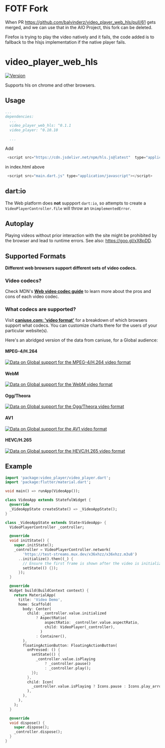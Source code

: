 # FOTF Fork
When PR https://github.com/balvinderz/video_player_web_hls/pull/61 gets merged, and we can use that in the AIO Project, this fork can be deleted.

Firefox is trying to play the video natively and it fails, the code added is to fallback to the hlsjs implementation if the native player fails.

# video_player_web_hls
[![Version](https://img.shields.io/pub/v/video_player_web_hls.svg)](https://pub.dev/packages/video_player_web_hls)

Supports hls on chrome and other browsers.



## Usage


```yaml
...
dependencies:
  ...
  video_player_web_hls: ^0.1.1
  video_player: ^0.10.10

  ...
```

 Add
```javascript
 <script src="https://cdn.jsdelivr.net/npm/hls.js@latest"  type="application/javascript"></script>
 ```
 
 in index.html above   
```javascript
 <script src="main.dart.js" type="application/javascript"></script>
```
 
## dart:io

The Web platform does **not** suppport `dart:io`, so attempts to create a `VideoPlayerController.file` will throw an `UnimplementedError`.

## Autoplay
Playing videos without prior interaction with the site might be prohibited
by the browser and lead to runtime errors. See also: https://goo.gl/xX8pDD.

## Supported Formats

**Different web browsers support different sets of video codecs.**

### Video codecs?

Check MDN's [**Web video codec guide**](https://developer.mozilla.org/en-US/docs/Web/Media/Formats/Video_codecs) to learn more about the pros and cons of each video codec.

### What codecs are supported?

Visit [**caniuse.com: 'video format'**](https://caniuse.com/#search=video%20format) for a breakdown of which browsers support what codecs. You can customize charts there for the users of your particular website(s).

Here's an abridged version of the data from caniuse, for a Global audience:

#### MPEG-4/H.264
[![Data on Global support for the MPEG-4/H.264 video format](https://caniuse.bitsofco.de/image/mpeg4.png)](https://caniuse.com/#feat=mpeg4)

#### WebM
[![Data on Global support for the WebM video format](https://caniuse.bitsofco.de/image/webm.png)](https://caniuse.com/#feat=webm)

#### Ogg/Theora
[![Data on Global support for the Ogg/Theora video format](https://caniuse.bitsofco.de/image/ogv.png)](https://caniuse.com/#feat=ogv)

#### AV1
[![Data on Global support for the AV1 video format](https://caniuse.bitsofco.de/image/av1.png)](https://caniuse.com/#feat=av1)

#### HEVC/H.265
[![Data on Global support for the HEVC/H.265 video format](https://caniuse.bitsofco.de/image/hevc.png)](https://caniuse.com/#feat=hevc)


[1]: ../video_player

## Example

```dart
import 'package:video_player/video_player.dart';
import 'package:flutter/material.dart';

void main() => runApp(VideoApp());

class VideoApp extends StatefulWidget {
  @override
  _VideoAppState createState() => _VideoAppState();
}

class _VideoAppState extends State<VideoApp> {
  VideoPlayerController _controller;

  @override
  void initState() {
    super.initState();
    _controller = VideoPlayerController.network(
        'https://test-streams.mux.dev/x36xhzz/x36xhzz.m3u8')
      ..initialize().then((_) {
        // Ensure the first frame is shown after the video is initialized, even before the play button has been pressed.
        setState(() {});
      });
  }

  @override
  Widget build(BuildContext context) {
    return MaterialApp(
      title: 'Video Demo',
      home: Scaffold(
        body: Center(
          child: _controller.value.initialized
              ? AspectRatio(
                  aspectRatio: _controller.value.aspectRatio,
                  child: VideoPlayer(_controller),
                )
              : Container(),
        ),
        floatingActionButton: FloatingActionButton(
          onPressed: () {
            setState(() {
              _controller.value.isPlaying
                  ? _controller.pause()
                  : _controller.play();
            });
          },
          child: Icon(
            _controller.value.isPlaying ? Icons.pause : Icons.play_arrow,
          ),
        ),
      ),
    );
  }

  @override
  void dispose() {
    super.dispose();
    _controller.dispose();
  }
}
```
